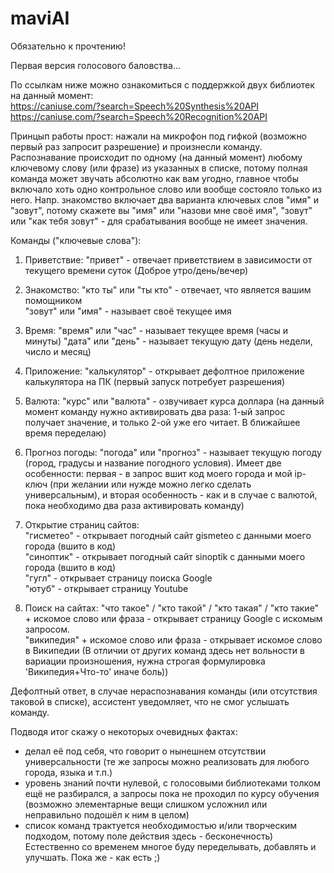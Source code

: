 # maviAI

Обязательно к прочтению!

Первая версия голосового баловства...

По ссылкам ниже можно ознакомиться с поддержкой двух библиотек на данный момент:<br />
https://caniuse.com/?search=Speech%20Synthesis%20API<br />
https://caniuse.com/?search=Speech%20Recognition%20API

Принцып работы прост: нажали на микрофон под гифкой (возможно первый раз запросит разрешение) и произнесли команду.
Распознавание происходит по одному (на данный момент) любому ключевому слову (или фразе) из указанных в списке, потому полная команда может звучать абсолютно как вам угодно, главное чтобы включало хоть одно контрольное слово или вообще состояло только из него.
Напр. знакомство включает два варианта ключевых слов "имя" и "зовут", потому скажете вы "имя" или "назови мне своё имя", "зовут" или "как тебя зовут" - для срабатывания вообще не имеет значения.

Команды ("ключевые слова"):

1. Приветствие: 
"привет" - отвечает приветствием в зависимости от текущего времени суток (Доброе утро/день/вечер)

2. Знакомство:
"кто ты" или "ты кто" - отвечает, что является вашим помощником<br />
"зовут" или "имя" - называет своё текущее имя

3. Время:
"время" или "час" - называет текущее время (часы и минуты)
"дата" или "день" - называет текущую дату (день недели, число и месяц)

4. Приложение:
"калькулятор" - открывает дефолтное приложение калькулятора на ПК (первый запуск потребует разрешения)

5. Валюта:
"курс" или "валюта" - озвучивает курса доллара (на данный момент команду нужно активировать два раза: 1-ый запрос получает значение, и только 2-ой уже его читает. В ближайшее время переделаю)

6. Прогноз погоды:
"погода" или "прогноз" - называет текущую погоду (город, градусы и название погодного условия). Имеет две особенности: первая - в запрос вшит код моего города и мой ip-ключ (при желании или нужде можно легко сделать универсальным), и вторая особенность - как и в случае с валютой, пока необходимо два раза активировать команду)

7. Открытие страниц сайтов:<br />
"гисметео" - открывает погодный сайт gismeteo с данными моего города (вшито в код)<br />
"синоптик" - открывает погодный сайт sinoptik с данными моего города (вшито в код)<br />
"гугл" - открывает страницу поиска Google<br />
"ютуб" - открывает страницу Youtube

8. Поиск на сайтах:
"что такое" / "кто такой" / "кто такая" / "кто такие" + искомое слово или фраза  - открывает страницу Google с искомым запросом.<br />
"википедия" + искомое слово или фраза  - открывает искомое слово в Википедии (В отличии от других команд здесь нет вольности в вариации произношения, нужна строгая формулировка 'Википедия+Что-то' иначе боль))

Дефолтный ответ, в случае нераспознавания команды (или отсутствия таковой в списке), ассистент уведомляет, что не смог услышать команду.

Подводя итог скажу о некоторых очевидных фактах:
- делал её под себя, что говорит о нынешнем отсутствии универсальности (те же запросы можно реализовать для любого города, языка и т.п.)
- уровень знаний почти нулевой, с голосовыми библиотеками толком ещё не разбирался, а запросы пока не проходил по курсу обучения (возможно элементарные вещи слишком усложнил или неправильно подошёл к ним в целом)
- список команд трактуется необходимостью и/или творческим подходом, потому поле действия здесь - бесконечность)
Естественно со временем многое буду переделывать, добавлять и улучшать.
Пока же - как есть ;)
